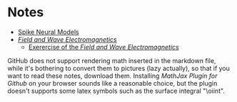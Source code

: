 # Notes

- [Spike Neural Models](./Spike%20Neural%20Models.md)
- [*Field and Wave Electromagnetics*](Electromagnetics%20and%20Applications.md)
	- [Exerercise of the *Field and Wave Electromagnetics*](Exercises%20of%20Field%20and%20Wave%20Electromagnetics.md)

GitHub does not support rendering math inserted in the markdown file, while it's bothering to convert them to pictures (lazy actually), so that if you want to read these notes, download them. Installing *MathJax Plugin for Github* on your browser sounds like a reasonable choice, but the plugin doesn't supports some latex symbols such as the surface integral "\oiint".
<!--stackedit_data:
eyJoaXN0b3J5IjpbLTEyNTg5MTM3MjEsMTk5MTIyMjA0MCwxMz
k1Mjk4NTEzLDEzOTUyOTg1MTMsLTc2ODI5ODgwM119
-->